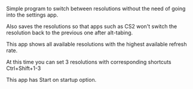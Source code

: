 Simple program to switch between resolutions without the need of going into the settings app.

Also saves the resolutions so that apps such as CS2 won't switch the resolution back to the previous one after alt-tabing.

This app shows all available resolutions with the highest available refresh rate.

At this time you can set 3 resolutions with corresponding shortcuts Ctrl+Shift+1-3

This app has Start on startup option.
